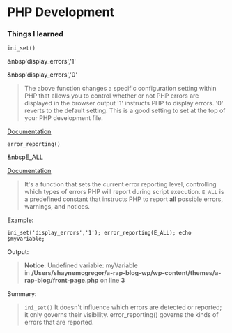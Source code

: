 # PHP Development

### Things I learned 

`ini_set()`

&nbsp'display_errors','1'

&nbsp'display_errors','0'

> The above function changes a specific configuration setting within PHP that allows you to control whether or not PHP errors are displayed in the browser output '1' instructs PHP to display errors. '0' reverts to the default setting. This is a good setting to set at the top of your PHP development file.

[Documentation](https://www.php.net/manual/en/function.ini-set)

`error_reporting()`

&nbspE_ALL

[Documentation](https://www.php.net/manual/en/function.error-reporting)

> It's a function that sets the current error reporting level, controlling which types of errors PHP will report during script execution. `E_ALL` is a predefined constant that instructs PHP to report **all** possible errors, warnings, and notices.

Example:

`ini_set('display_errors','1'); error_reporting(E_ALL); echo $myVariable;`

Output:

> **Notice**: Undefined variable: myVariable in **/Users/shaynemcgregor/a-rap-blog-wp/wp-content/themes/a-rap-blog/front-page.php** on line **3**

Summary:

> `ini_set()` It doesn't influence which errors are detected or reported; it only governs their visibility. error_reporting() governs the kinds of errors that are reported.